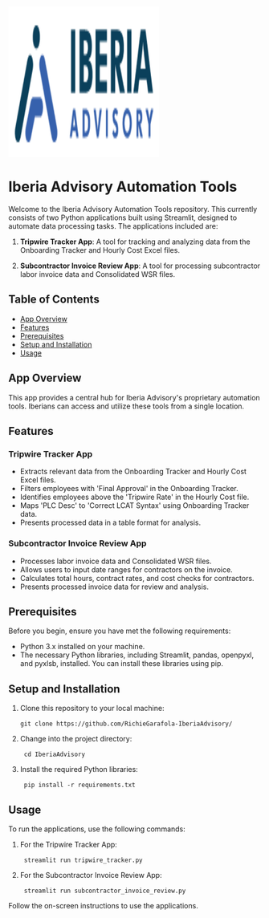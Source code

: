 <!-- ![Iberia Advisory](./Images/iberia-logo.png) -->

<img src="./Images/iberia-logo.png" width="300" height="300">

# Iberia Advisory Automation Tools

Welcome to the Iberia Advisory Automation Tools repository. This currently consists of two Python applications built using Streamlit, designed to automate data processing tasks. The applications included are:

1. **Tripwire Tracker App**: A tool for tracking and analyzing data from the Onboarding Tracker and Hourly Cost Excel files.

2. **Subcontractor Invoice Review App**: A tool for processing subcontractor labor invoice data and Consolidated WSR files.

## Table of Contents

- [App Overview](#App-overview)
- [Features](#features)
- [Prerequisites](#prerequisites)
- [Setup and Installation](#setup-and-installation)
- [Usage](#usage)

## App Overview

This app provides a central hub for Iberia Advisory's proprietary automation tools. Iberians can access and utilize these tools from a single location.

## Features

### Tripwire Tracker App

- Extracts relevant data from the Onboarding Tracker and Hourly Cost Excel files.
- Filters employees with 'Final Approval' in the Onboarding Tracker.
- Identifies employees above the 'Tripwire Rate' in the Hourly Cost file.
- Maps 'PLC Desc' to 'Correct LCAT Syntax' using Onboarding Tracker data.
- Presents processed data in a table format for analysis.

### Subcontractor Invoice Review App

- Processes labor invoice data and Consolidated WSR files.
- Allows users to input date ranges for contractors on the invoice.
- Calculates total hours, contract rates, and cost checks for contractors.
- Presents processed invoice data for review and analysis.

## Prerequisites

Before you begin, ensure you have met the following requirements:

- Python 3.x installed on your machine.
- The necessary Python libraries, including Streamlit, pandas, openpyxl, and pyxlsb, installed. You can install these libraries using pip.

## Setup and Installation

1. Clone this repository to your local machine:


       git clone https://github.com/RichieGarafola-IberiaAdvisory/

2. Change into the project directory:

        cd IberiaAdvisory
        
3. Install the required Python libraries:       
   
        pip install -r requirements.txt
        
## Usage

To run the applications, use the following commands:

1. For the Tripwire Tracker App:

        streamlit run tripwire_tracker.py

2. For the Subcontractor Invoice Review App:

        streamlit run subcontractor_invoice_review.py

Follow the on-screen instructions to use the applications.
